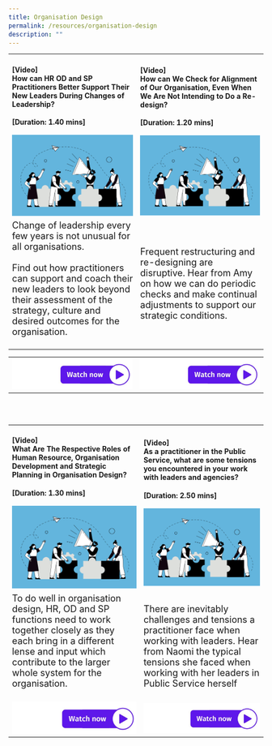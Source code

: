```yaml
---
title: Organisation Design
permalink: /resources/organisation-design
description: ""
---
```

<table><tr><td><h4>[Video]<br>How can HR OD and SP Practitioners Better Support Their New Leaders During Changes of Leadership?</h4><strong>[Duration: 1.40 mins] </strong><br><br>
	<img src="/images/Organisation%20Design.jpg" alt="employee engagement" width="550"></td><td><h4>[Video]<br>How can We Check for Alignment of Our Organisation, Even When We Are Not Intending to Do a Re-design?</h4><strong>[Duration: 1.20 mins] </strong><br><br>
	<img src="/images/Organisation%20Design.jpg" alt="employee engagement" width="550"><br></td></tr><tr><td><font size="4">Change of leadership every few years is not unusual for all organisations. <br><br>Find out how practitioners can support and coach their new leaders to look beyond their assessment of the strategy, culture and desired outcomes for the organisation.<br><br></font></td><td><font size="4">Frequent restructuring and re-designing are disruptive. Hear from Amy on how we can do periodic checks and make continual adjustments to support our strategic conditions.</font></td></tr></table><table><tr><td><a href="http://vimeo.com/258724867 "> <img src="/images/watch%20now.jpg" alt="watch now button"></a></td><td><a href="http://vimeo.com/258724775 "> <img src="/images/watch%20now.jpg" alt="watch now button"></a></td></tr></table><br><br><table><tr><td><h4>[Video]<br>What Are The Respective Roles of Human Resource, Organisation Development and Strategic Planning in Organisation Design?</h4><strong>[Duration: 1.30 mins] </strong><br><br>
	<img src="/images/Organisation%20Design.jpg" alt="employee engagement" width="550"><br></td><td><h4>[Video]<br>As a practitioner in the Public Service, what are some tensions you encountered in your work with leaders and agencies? </h4><strong>[Duration: 2.50 mins] </strong><br><br>
	<img src="/images/Organisation%20Design.jpg" alt="employee engagement" width="550"><br></td></tr><tr><td><font size="4">To do well in organisation design, HR, OD and SP functions need to work together closely as they each bring in a different lense and input which contribute to the larger whole system for the organisation.<br><br></font></td><td><font size="4">There are inevitably challenges and tensions a practitioner face when working with leaders. Hear from Naomi the typical tensions she faced when working with her leaders in Public Service herself</font></td></tr></table<table><tr><td><a href="http://vimeo.com/258724830"> <img src="/images/watch%20now.jpg" alt="watch now button"></a></td><td><a href="https://vimeo.com/363214549/f7c60c79c1"> <img src="/images/watch%20now.jpg" alt="watch now button"></a></td></tr></table>